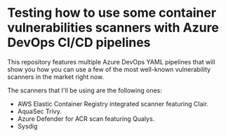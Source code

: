# Testing how to use some container vulnerabilities scanners with Azure DevOps CI/CD pipelines

This repository features multiple Azure DevOps YAML pipelines that will show you how you can use a few of the most well-known vulnerability scanners in the market right now.

The scanners that I'll be using are the following ones: 
- AWS Elastic Container Registry integrated scanner featuring Clair.
- AquaSec Trivy.
- Azure Defender for ACR scan featuring Qualys.
- Sysdig
